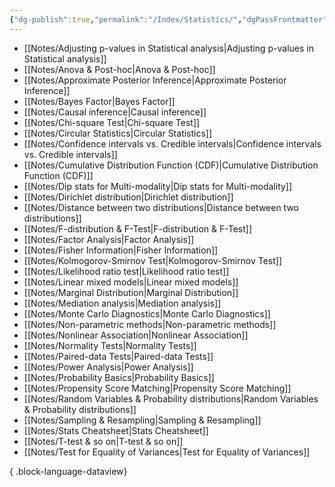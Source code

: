 ```yaml
---
{"dg-publish":true,"permalink":"/Index/Statistics/","dgPassFrontmatter":true,"noteIcon":""}
---
```


- [[Notes/Adjusting p-values in Statistical analysis\|Adjusting p-values in Statistical analysis]]
- [[Notes/Anova & Post-hoc\|Anova & Post-hoc]]
- [[Notes/Approximate Posterior Inference\|Approximate Posterior Inference]]
- [[Notes/Bayes Factor\|Bayes Factor]]
- [[Notes/Causal inference\|Causal inference]]
- [[Notes/Chi-square Test\|Chi-square Test]]
- [[Notes/Circular Statistics\|Circular Statistics]]
- [[Notes/Confidence intervals vs. Credible intervals\|Confidence intervals vs. Credible intervals]]
- [[Notes/Cumulative Distribution Function (CDF)\|Cumulative Distribution Function (CDF)]]
- [[Notes/Dip stats for Multi-modality\|Dip stats for Multi-modality]]
- [[Notes/Dirichlet distribution\|Dirichlet distribution]]
- [[Notes/Distance between two distributions\|Distance between two distributions]]
- [[Notes/F-distribution & F-Test\|F-distribution & F-Test]]
- [[Notes/Factor Analysis\|Factor Analysis]]
- [[Notes/Fisher Information\|Fisher Information]]
- [[Notes/Kolmogorov-Smirnov Test\|Kolmogorov-Smirnov Test]]
- [[Notes/Likelihood ratio test\|Likelihood ratio test]]
- [[Notes/Linear mixed models\|Linear mixed models]]
- [[Notes/Marginal Distribution\|Marginal Distribution]]
- [[Notes/Mediation analysis\|Mediation analysis]]
- [[Notes/Monte Carlo Diagnostics\|Monte Carlo Diagnostics]]
- [[Notes/Non-parametric methods\|Non-parametric methods]]
- [[Notes/Nonlinear Association\|Nonlinear Association]]
- [[Notes/Normality Tests\|Normality Tests]]
- [[Notes/Paired-data Tests\|Paired-data Tests]]
- [[Notes/Power Analysis\|Power Analysis]]
- [[Notes/Probability Basics\|Probability Basics]]
- [[Notes/Propensity Score Matching\|Propensity Score Matching]]
- [[Notes/Random Variables & Probability distributions\|Random Variables & Probability distributions]]
- [[Notes/Sampling & Resampling\|Sampling & Resampling]]
- [[Notes/Stats Cheatsheet\|Stats Cheatsheet]]
- [[Notes/T-test & so on\|T-test & so on]]
- [[Notes/Test for Equality of Variances\|Test for Equality of Variances]]

{ .block-language-dataview}